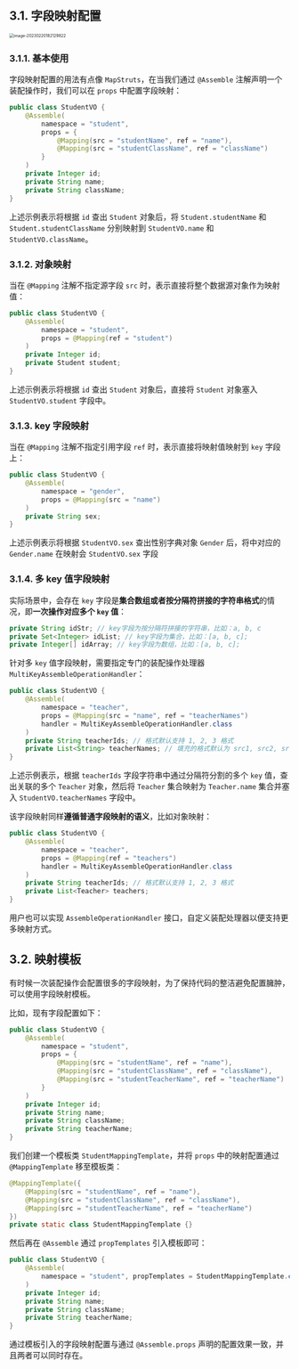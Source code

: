 ## 3.1. 字段映射配置

<img src="https://img.xiajibagao.top/image-20230220182129822.png" alt="image-20230220182129822" style="zoom: 50%;" />



### 3.1.1. 基本使用

字段映射配置的用法有点像 `MapStruts`，在当我们通过 `@Assemble` 注解声明一个装配操作时，我们可以在 `props` 中配置字段映射：

~~~java
public class StudentVO {
    @Assemble(
        namespace = "student", 
        props = {
            @Mapping(src = "studentName", ref = "name"),
            @Mapping(src = "studentClassName", ref = "className")
        }
    )
    private Integer id;
    private String name;
    private String className;
}
~~~

上述示例表示将根据 `id` 查出 `Student` 对象后，将 `Student.studentName` 和 `Student.studentClassName` 分别映射到 `StudentVO.name` 和 `StudentVO.className`。

### 3.1.2. 对象映射

当在 `@Mapping` 注解不指定源字段 `src` 时，表示直接将整个数据源对象作为映射值：

~~~java
public class StudentVO {
    @Assemble(
        namespace = "student", 
        props = @Mapping(ref = "student")
    )
    private Integer id;
    private Student student;
}
~~~

上述示例表示将根据 `id` 查出 `Student` 对象后，直接将 `Student` 对象塞入 `StudentVO.student` 字段中。

### 3.1.3. key 字段映射

当在 `@Mapping` 注解不指定引用字段 `ref` 时，表示直接将映射值映射到 `key` 字段上：

~~~java
public class StudentVO {
    @Assemble(
        namespace = "gender", 
        props = @Mapping(src = "name")
    )
    private String sex;
}
~~~

上述示例表示将根据 `StudentVO.sex` 查出性别字典对象 `Gender` 后，将中对应的 `Gender.name` 在映射会 `StudentVO.sex` 字段

### 3.1.4. 多 key 值字段映射

实际场景中，会存在 `key` 字段是**集合数组或者按分隔符拼接的字符串格式**的情况，即**一次操作对应多个 `key` 值**：

~~~java
private String idStr; // key字段为按分隔符拼接的字符串，比如：a, b, c
private Set<Integer> idList; // key字段为集合，比如：[a, b, c];
private Integer[] idArray; // key字段为数组，比如：[a, b, c];
~~~

针对多 `key` 值字段映射，需要指定专门的装配操作处理器 `MultiKeyAssembleOperationHandler`：

~~~java
public class StudentVO {
    @Assemble(
        namespace = "teacher", 
        props = @Mapping(src = "name", ref = "teacherNames")
        handler = MultiKeyAssembleOperationHandler.class
    )
    private String teacherIds; // 格式默认支持 1, 2, 3 格式
    private List<String> teacherNames; // 填充的格式默认为 src1, src2, src3
}
~~~

上述示例表示，根据 `teacherIds` 字段字符串中通过分隔符分割的多个 `key` 值，查出关联的多个 `Teacher` 对象，然后将 `Teacher` 集合映射为 `Teacher.name` 集合并塞入 `StudentVO.teacherNames` 字段中。

该字段映射同样**遵循普通字段映射的语义**，比如对象映射：

~~~java
public class StudentVO {
    @Assemble(
        namespace = "teacher", 
        props = @Mapping(ref = "teachers")
        handler = MultiKeyAssembleOperationHandler.class
    )
    private String teacherIds; // 格式默认支持 1, 2, 3 格式
    private List<Teacher> teachers;
}
~~~

用户也可以实现 `AssembleOperationHandler` 接口，自定义装配处理器以便支持更多映射方式。

## 3.2. 映射模板

有时候一次装配操作会配置很多的字段映射，为了保持代码的整洁避免配置臃肿，可以使用字段映射模板。

比如，现有字段配置如下：

~~~java
public class StudentVO {
    @Assemble(
        namespace = "student", 
        props = {
            @Mapping(src = "studentName", ref = "name"),
            @Mapping(src = "studentClassName", ref = "className"),
            @Mapping(src = "studentTeacherName", ref = "teacherName")
        }
    )
    private Integer id;
    private String name;
    private String className;
    private String teacherName;
}
~~~

我们创建一个模板类 `StudentMappingTemplate`，并将 `props` 中的映射配置通过 `@MappingTemplate` 移至模板类：

~~~java
@MappingTemplate({
    @Mapping(src = "studentName", ref = "name"),
    @Mapping(src = "studentClassName", ref = "className"),
    @Mapping(src = "studentTeacherName", ref = "teacherName")
})
private static class StudentMappingTemplate {}
~~~

然后再在 `@Assemble` 通过 `propTemplates` 引入模板即可：

~~~java
public class StudentVO {
    @Assemble(
        namespace = "student", propTemplates = StudentMappingTemplate.class
    )
    private Integer id;
    private String name;
    private String className;
    private String teacherName;
}
~~~

通过模板引入的字段映射配置与通过 `@Assemble.props` 声明的配置效果一致，并且两者可以同时存在。